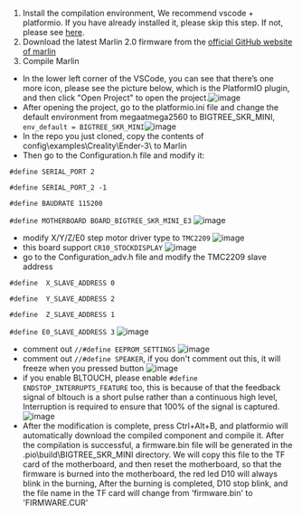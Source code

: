 1. Install the compilation environment, We recommend vscode + platformio. If you have already installed it, please skip this step.  If not, please see [here](https://github.com/bigtreetech/Document/blob/master/How%20to%20install%20VScode+Platformio.md).
2. Download the latest Marlin 2.0 firmware from the [official GitHub website of marlin](https://github.com/MarlinFirmware/Marlin/tree/bugfix-2.0.x)
3. Compile Marlin
* In the lower left corner of the VSCode, you can see that there’s one more icon, please see the picture below, 
which is the PlatformIO plugin, and then click "Open Project" to open the project.![image](https://user-images.githubusercontent.com/25599056/60634053-0aee5d80-9e40-11e9-9658-7cac8b6d1002.png)
* After opening the project, go to the platformio.ini file and change the default environment from megaatmega2560 to BIGTREE_SKR_MINI, `env_default = BIGTREE_SKR_MINI`![image](https://user-images.githubusercontent.com/25599056/60634202-bac3cb00-9e40-11e9-9d66-089c2b925138.png)
* In the repo you just cloned, copy the contents of config\examples\Creality\Ender-3\ to Marlin
* Then go to the Configuration.h file and modify it:

`#define SERIAL_PORT 2`

`#define SERIAL_PORT_2 -1`

`#define BAUDRATE 115200`

`#define MOTHERBOARD BOARD_BIGTREE_SKR_MINI_E3`
![image](https://user-images.githubusercontent.com/25599056/60634464-8ac8f780-9e41-11e9-9644-f2462160818a.png)
* modify X/Y/Z/E0 step motor driver type to `TMC2209`
![image](https://user-images.githubusercontent.com/25599056/60634508-b0560100-9e41-11e9-9a3a-2fc217564a15.png)
* this board support `CR10_STOCKDISPLAY` 
![image](https://user-images.githubusercontent.com/25599056/60634579-ff9c3180-9e41-11e9-91aa-ae90dbbbdd3f.png)
* go to the Configuration_adv.h file and modify the TMC2209 slave address

`#define  X_SLAVE_ADDRESS 0`

`#define  Y_SLAVE_ADDRESS 2`
  
`#define  Z_SLAVE_ADDRESS 1`

`#define E0_SLAVE_ADDRESS 3`
![image](https://user-images.githubusercontent.com/25599056/64931060-9173e200-d868-11e9-8811-6b86eea15f4d.png)
* comment out `//#define EEPROM_SETTINGS`
![image](https://user-images.githubusercontent.com/25599056/61014947-5f538900-a3bc-11e9-8017-2bcf9bc18411.png)
* comment out `//#define SPEAKER`, if you don't comment out this, it will freeze when you pressed button
![image](https://user-images.githubusercontent.com/25599056/61014965-6e3a3b80-a3bc-11e9-8035-6463a2757cd7.png)
* if you enable BLTOUCH, please enable `#define ENDSTOP_INTERRUPTS_FEATURE` too, this is because of that the feedback signal of bltouch   is a short pulse rather than a continuous high level, Interruption is required to ensure that 100% of the signal is captured.
![image](https://user-images.githubusercontent.com/25599056/63660618-bfc24c80-c7e9-11e9-9d81-6b8ce55b1f07.png)
* After the modification is complete, press Ctrl+Alt+B, and platformio will automatically download the compiled component and compile it. After the compilation is successful, a firmware.bin file will be generated in the .pio\build\BIGTREE_SKR_MINI directory. We will copy this file to the TF card of the motherboard, and then reset the motherboard, so that the firmware is burned into the motherboard, the red led D10 will always blink in the burning, After the burning is completed, D10 stop blink, and the file name in the TF card will change from 'firmware.bin' to 'FIRMWARE.CUR'

